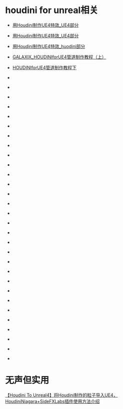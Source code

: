 # houdini for unreal相关

* [用Houdini制作UE4特效_UE4部分](https://www.bilibili.com/video/av69186014/)



* [用Houdini制作UE4特效_UE4部分](https://www.bilibili.com/video/BV1PJ411M74e)

* [用Houdini制作UE4特效_huodini部分](https://www.bilibili.com/video/BV1DJ411T7WV)

* [GALAXIX_HOUDINIforUE4管道制作教程（上）](https://www.bilibili.com/video/BV1nE411e7vN)

* [HOUDINIforUE4管道制作教程下](https://www.bilibili.com/video/BV1yJ411S7uf)

* []()

* []()

* []()

* []()

* []()

* []()

* []()

* []()

* []()

* []()

* []()

* []()

* []()

* []()

* []()

* []()

* []()

* []()

* []()

* []()

* []()

* []()

* []()

* []()

* []()

* []()

* []()

* []()

* []()

* []()

# 无声但实用

[【Houdini To Unreal4】将Houdini制作的粒子导入UE4，HoudiniNiagara+SideFXLabs插件使用方法介绍](https://www.bilibili.com/video/BV1bK411W787)
